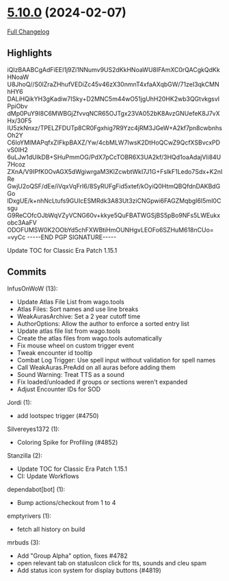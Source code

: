 # [5.10.0](https://github.com/WeakAuras/WeakAuras2/tree/5.10.0) (2024-02-07)

[Full Changelog](https://github.com/WeakAuras/WeakAuras2/compare/5.9.2...5.10.0)

## Highlights

  
 iQIzBAABCgAdFiEEI1j9Zi1NNumv9US2dKkHNoaWU8IFAmXC0rQACgkQdKkHNoaW
 U8JhoQ//S0lZraZHhufVEDiZc45v46zX30nmnT4xfaAXqbGW/71zeI3qkCMNhHY6
 DALiHQikYH3gKadiw7ISky+D2MNC5m44wO51jgUhH20HK2wb3QGtvkgsvIPpiObv
 dMp0PuY9I8C6MWBGjZfvvqNCR65OJTgx23VA052bK8AvzGNUefeK8J7vXHx/30F5
 IU5zkNnxz/TPELZFDUTp8CR0Fgxhig7R9Yzc4jRM3JGeW+A2kf7pn8cwbnhsOh2Y
 C6IoYMIMAPqfxZIFkpBAXZ/Yw/4cbMLW7IwsK2DtHoQCwZ9QcfXSBvcxPDvS0IH2
 6uLJw1dUlkDB+SHuPmmOG/PdX7pCcTOBR6X3UA2kf/3HQd1oaAdajVli84U7Hcoz
 ZXnA/V9IPfK0OvAGX5dWgiwrgaM3KlZcwbtWkI7J1G+FslkF1Ledo7Sdx+K2nIRe
 GwjU2oQSF/dEe/iVqxVqFrI6/8SyRUFgFid5xtef/kOyiQ0HtmQBQfdnDAKBdGGo
 lDxgUE/k+nhNcLtufs9GUIcESMRdk3A83Ut3ziCNGpwi6FAGZMqbgI6I5mI0Csgu
 G9ReCOfcOJbWqVZyVCNG60v+kkye5QuFBATWGSjBS5pBo9NFs5LWEukxobc3AaFV
 ODOFUMSW0K2OObYd5chFXWBtiHmOUNHgvLEOFo6SZHuM618nCUo=
 =vyCc
 -----END PGP SIGNATURE-----

Update TOC for Classic Era Patch 1.15.1 

## Commits

InfusOnWoW (13):

- Update Atlas File List from wago.tools
- Atlas Files: Sort names and use line breaks
- WeakAurasArchive: Set a 2 year cutoff time
- AuthorOptions: Allow the author to enforce a sorted entry list
- Update atlas file list from wago.tools
- Create the atlas files from wago.tools automatically
- Fix mouse wheel on custom trigger event
- Tweak encounter id tooltip
- Combat Log Trigger: Use spell input without validation for spell names
- Call WeakAuras.PreAdd on all auras before adding them
- Sound Warning: Treat TTS as a sound
- Fix loaded/unloaded if groups or sections weren't expanded
- Adjust Encounter IDs for SOD

Jordi (1):

- add lootspec trigger (#4750)

Silvereyes1372 (1):

- Coloring Spike for Profiling (#4852)

Stanzilla (2):

- Update TOC for Classic Era Patch 1.15.1
- CI: Update Workflows

dependabot[bot] (1):

- Bump actions/checkout from 1 to 4

emptyrivers (1):

- fetch all history on build

mrbuds (3):

- Add "Group Alpha" option, fixes  #4782
- open relevant tab on statusIcon click for tts, sounds and cleu spam
- Add status icon system for display buttons (#4819)

